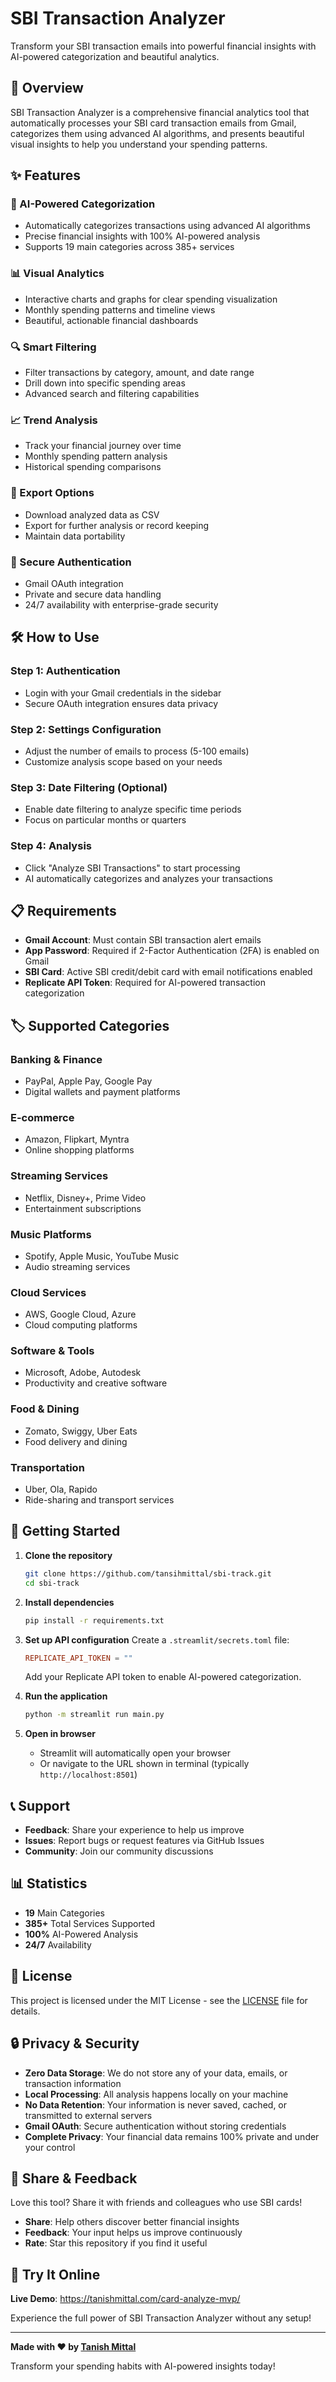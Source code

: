 # SBI Transaction Analyzer

Transform your SBI transaction emails into powerful financial insights with AI-powered categorization and beautiful analytics.

## 🚀 Overview

SBI Transaction Analyzer is a comprehensive financial analytics tool that automatically processes your SBI card transaction emails from Gmail, categorizes them using advanced AI algorithms, and presents beautiful visual insights to help you understand your spending patterns.

## ✨ Features

### 🤖 AI-Powered Categorization
- Automatically categorizes transactions using advanced AI algorithms
- Precise financial insights with 100% AI-powered analysis
- Supports 19 main categories across 385+ services

### 📊 Visual Analytics
- Interactive charts and graphs for clear spending visualization
- Monthly spending patterns and timeline views
- Beautiful, actionable financial dashboards

### 🔍 Smart Filtering
- Filter transactions by category, amount, and date range
- Drill down into specific spending areas
- Advanced search and filtering capabilities

### 📈 Trend Analysis
- Track your financial journey over time
- Monthly spending pattern analysis
- Historical spending comparisons

### 💾 Export Options
- Download analyzed data as CSV
- Export for further analysis or record keeping
- Maintain data portability

### 🔐 Secure Authentication
- Gmail OAuth integration
- Private and secure data handling
- 24/7 availability with enterprise-grade security

## 🛠️ How to Use

### Step 1: Authentication
- Login with your Gmail credentials in the sidebar
- Secure OAuth integration ensures data privacy

### Step 2: Settings Configuration
- Adjust the number of emails to process (5-100 emails)
- Customize analysis scope based on your needs

### Step 3: Date Filtering (Optional)
- Enable date filtering to analyze specific time periods
- Focus on particular months or quarters

### Step 4: Analysis
- Click "Analyze SBI Transactions" to start processing
- AI automatically categorizes and analyzes your transactions

## 📋 Requirements

- **Gmail Account**: Must contain SBI transaction alert emails
- **App Password**: Required if 2-Factor Authentication (2FA) is enabled on Gmail
- **SBI Card**: Active SBI credit/debit card with email notifications enabled
- **Replicate API Token**: Required for AI-powered transaction categorization

## 🏷️ Supported Categories

### Banking & Finance
- PayPal, Apple Pay, Google Pay
- Digital wallets and payment platforms

### E-commerce
- Amazon, Flipkart, Myntra
- Online shopping platforms

### Streaming Services
- Netflix, Disney+, Prime Video
- Entertainment subscriptions

### Music Platforms
- Spotify, Apple Music, YouTube Music
- Audio streaming services

### Cloud Services
- AWS, Google Cloud, Azure
- Cloud computing platforms

### Software & Tools
- Microsoft, Adobe, Autodesk
- Productivity and creative software

### Food & Dining
- Zomato, Swiggy, Uber Eats
- Food delivery and dining

### Transportation
- Uber, Ola, Rapido
- Ride-sharing and transport services

## 🚀 Getting Started

1. **Clone the repository**
   ```bash
   git clone https://github.com/tansihmittal/sbi-track.git
   cd sbi-track
   ```

2. **Install dependencies**
   ```bash
   pip install -r requirements.txt
   ```

3. **Set up API configuration**
   Create a `.streamlit/secrets.toml` file:
   ```toml
   REPLICATE_API_TOKEN = ""
   ```
   Add your Replicate API token to enable AI-powered categorization.

4. **Run the application**
   ```bash
   python -m streamlit run main.py
   ```

4. **Open in browser**
   - Streamlit will automatically open your browser
   - Or navigate to the URL shown in terminal (typically `http://localhost:8501`)

## 📞 Support

- **Feedback**: Share your experience to help us improve
- **Issues**: Report bugs or request features via GitHub Issues
- **Community**: Join our community discussions

## 📊 Statistics

- **19** Main Categories
- **385+** Total Services Supported
- **100%** AI-Powered Analysis
- **24/7** Availability

## 📄 License

This project is licensed under the MIT License - see the [LICENSE](LICENSE) file for details.

## 🔒 Privacy & Security

- **Zero Data Storage**: We do not store any of your data, emails, or transaction information
- **Local Processing**: All analysis happens locally on your machine
- **No Data Retention**: Your information is never saved, cached, or transmitted to external servers
- **Gmail OAuth**: Secure authentication without storing credentials
- **Complete Privacy**: Your financial data remains 100% private and under your control

## 🌟 Share & Feedback

Love this tool? Share it with friends and colleagues who use SBI cards!

- **Share**: Help others discover better financial insights
- **Feedback**: Your input helps us improve continuously
- **Rate**: Star this repository if you find it useful

## 🚀 Try It Online

**Live Demo**: https://tanishmittal.com/card-analyze-mvp/

Experience the full power of SBI Transaction Analyzer without any setup!

---

**Made with ❤️ by [Tanish Mittal](https://tanishmittal.com/)**

Transform your spending habits with AI-powered insights today!
